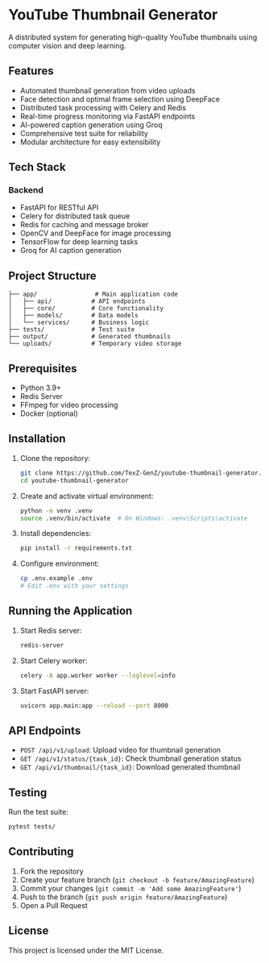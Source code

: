 # YouTube Thumbnail Generator

A distributed system for generating high-quality YouTube thumbnails using computer vision and deep learning.

## Features

- Automated thumbnail generation from video uploads
- Face detection and optimal frame selection using DeepFace
- Distributed task processing with Celery and Redis
- Real-time progress monitoring via FastAPI endpoints
- AI-powered caption generation using Groq
- Comprehensive test suite for reliability
- Modular architecture for easy extensibility

## Tech Stack

### Backend
- FastAPI for RESTful API
- Celery for distributed task queue
- Redis for caching and message broker
- OpenCV and DeepFace for image processing
- TensorFlow for deep learning tasks
- Groq for AI caption generation

## Project Structure

```
├── app/                # Main application code
│   ├── api/           # API endpoints
│   ├── core/          # Core functionality
│   ├── models/        # Data models
│   └── services/      # Business logic
├── tests/             # Test suite
├── output/            # Generated thumbnails
└── uploads/           # Temporary video storage
```

## Prerequisites

- Python 3.9+
- Redis Server
- FFmpeg for video processing
- Docker (optional)

## Installation

1. Clone the repository:
   ```bash
   git clone https://github.com/TexZ-GenZ/youtube-thumbnail-generator.git
   cd youtube-thumbnail-generator
   ```

2. Create and activate virtual environment:
   ```bash
   python -m venv .venv
   source .venv/bin/activate  # On Windows: .venv\Scripts\activate
   ```

3. Install dependencies:
   ```bash
   pip install -r requirements.txt
   ```

4. Configure environment:
   ```bash
   cp .env.example .env
   # Edit .env with your settings
   ```

## Running the Application

1. Start Redis server:
   ```bash
   redis-server
   ```

2. Start Celery worker:
   ```bash
   celery -A app.worker worker --loglevel=info
   ```

3. Start FastAPI server:
   ```bash
   uvicorn app.main:app --reload --port 8000
   ```

## API Endpoints

- `POST /api/v1/upload`: Upload video for thumbnail generation
- `GET /api/v1/status/{task_id}`: Check thumbnail generation status
- `GET /api/v1/thumbnail/{task_id}`: Download generated thumbnail

## Testing

Run the test suite:
```bash
pytest tests/
```

## Contributing

1. Fork the repository
2. Create your feature branch (`git checkout -b feature/AmazingFeature`)
3. Commit your changes (`git commit -m 'Add some AmazingFeature'`)
4. Push to the branch (`git push origin feature/AmazingFeature`)
5. Open a Pull Request

## License

This project is licensed under the MIT License.
